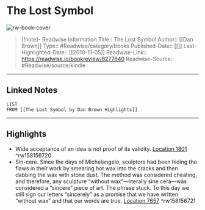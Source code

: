 # The Lost Symbol

![rw-book-cover](https://images-na.ssl-images-amazon.com/images/I/416y0n7%2BUtL._SL200_.jpg)
<br>
>[!note]- Readwise Information
>Title:: The Lost Symbol
>Author:: [[Dan Brown]]
>Type:: #Readwise/category/books
>Published-Date:: [[]]
>Last-Highlighted-Date:: [[2010-11-05]]
>Readwise-Link:: https://readwise.io/bookreview/8277640
>Readwise-Source:: #Readwise/source/kindle
--- 

## Linked Notes
```dataview
LIST
FROM [[The Lost Symbol by Dan Brown Highlights]]
```

---

## Highlights
- Wide acceptance of an idea is not proof of its validity. [Location 1801](https://readwise.io/open/158156720) ^rw158156720
- Sin-cere. Since the days of Michelangelo, sculptors had been hiding the flaws in their work by smearing hot wax into the cracks and then dabbing the wax with stone dust. The method was considered cheating, and therefore, any sculpture “without wax”—literally sine cera—was considered a “sincere” piece of art. The phrase stuck. To this day we still sign our letters “sincerely” as a promise that we have written “without wax” and that our words are true. [Location 7657](https://readwise.io/open/158156721) ^rw158156721
